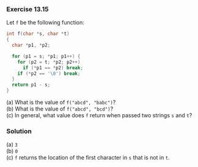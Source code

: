 ### Exercise 13.15
Let `f` be the following function:
```c
int f(char *s, char *t)
{
  char *p1, *p2;

  for (p1 = s; *p1; p1++) {
    for (p2 = t; *p2; p2++)
      if (*p1 == *p2) break;
    if (*p2 == '\0') break;
  }
  return p1 - s;
}
```    
(a) What is the value of `f("abcd", "babc")`?  
(b) What is the value of `f("abcd", "bcd")`?  
(c) In general, what value does `f` return when passed two strings `s` and `t`?    

### Solution
(a) `3`  
(b) `0`   
(c)  `f` returns the location of the first character in `s` that is not in `t`.
